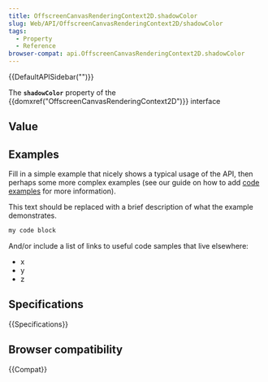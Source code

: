 ```yaml
---
title: OffscreenCanvasRenderingContext2D.shadowColor
slug: Web/API/OffscreenCanvasRenderingContext2D/shadowColor
tags:
  - Property
  - Reference
browser-compat: api.OffscreenCanvasRenderingContext2D.shadowColor
---
```

{{DefaultAPISidebar("")}}

The **`shadowColor`** property of the {{domxref("OffscreenCanvasRenderingContext2D")}} interface 

## Value



## Examples

Fill in a simple example that nicely shows a typical usage of the API, then perhaps some more complex examples (see our guide on how to add [code examples](/en-US/docs/MDN/Contribute/Structures/Code_examples) for more information).

This text should be replaced with a brief description of what the example demonstrates.

```js
my code block
```

And/or include a list of links to useful code samples that live elsewhere:

*   x
*   y
*   z

## Specifications

{{Specifications}}

## Browser compatibility

{{Compat}}


